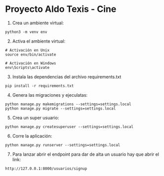 # Proyecto Aldo Texis - Cine

1. Crea un ambiente virtual:
```
python3 -m venv env
```
2. Activa el ambiente virtual:
```
# Activación en Unix
source env/bin/activate
```
```
# Activación en Windows
env\Scripts\activate
```

3. Instala las dependencias del archivo requirements.txt

```
pip install -r requirements.txt
```

4. Genera las migraciones y ejeculatas:
```
python manage.py makemigrations --settings=settings.local
python manage.py migrate --settings=settings.local
```
5. Crea un super usuario:
```
python manage.py createsuperuser --settings=settings.local
```
6. Corre la aplicación:
```
python manage.py runserver --settings=settings.local
```

7. Para lanzar abrir el endpoint para dar de alta un usuario hay que abrir el link:
```
http://127.0.0.1:8000/usuarios/signup
```

